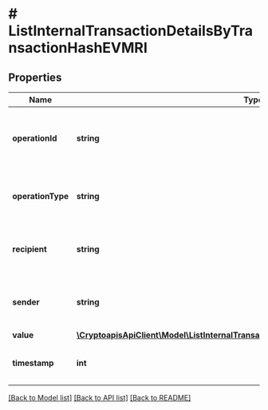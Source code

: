 # # ListInternalTransactionDetailsByTransactionHashEVMRI

## Properties

Name | Type | Description | Notes
------------ | ------------- | ------------- | -------------
**operationId** | **string** | String representation of internal transaction type trace address |
**operationType** | **string** | String representation of internal transaction type |
**recipient** | **string** | String representation of the internal transaction recipient |
**sender** | **string** | String representation of the internal transaction sender |
**value** | [**\CryptoapisApiClient\Model\ListInternalTransactionDetailsByTransactionHashEVMRIValue**](ListInternalTransactionDetailsByTransactionHashEVMRIValue.md) |  |
**timestamp** | **int** | Numeric representation of the date time |

[[Back to Model list]](../../README.md#models) [[Back to API list]](../../README.md#endpoints) [[Back to README]](../../README.md)
